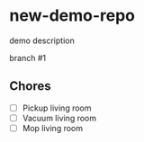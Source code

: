 # new-demo-repo
demo description 

branch #1

## Chores

- [ ] Pickup living room
- [ ] Vacuum living room
- [ ] Mop living room
